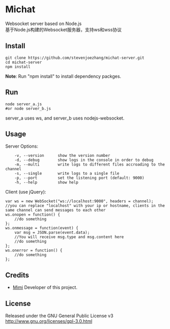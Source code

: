 # Michat
Websocket server based on Node.js  
基于Node.js构建的Websocket服务器，支持ws和wss协议

## Install
```
git clone https://github.com/stevenjoezhang/michat-server.git
cd michat-server
npm install
```
**Note**: Run "npm install" to install dependency packges.

## Run
```
node server_a.js
#or node server_b.js
```
server_a uses ws, and server_b uses nodejs-websocket.

## Usage
Server Options:
```
    -v, --version      show the version number
    -d, --debug        show logs in the console in order to debug
    -m, --multi        write logs to different files accroading to the channel
    -s, --single       write logs to a single file
    -p, --port         set the listening port (default: 9000)
    -h, --help         show help
```

Client (use jQuery):
```
var ws = new WebSocket("ws://localhost:9000", headers = channel);
//you can replace "localhost" with your ip or hostname, clients in the same channel can send messages to each other
ws.onopen = function() {
	//do something
};
ws.onmessage = function(event) {
	var msg = JSON.parse(event.data);
	//You will receive msg.type and msg.content here
	//do something
};
ws.onerror = function() {
	//do something
};
```

## Credits
* [Mimi](https://zhangshuqiao.org) Developer of this project.

## License
Released under the GNU General Public License v3  
http://www.gnu.org/licenses/gpl-3.0.html
